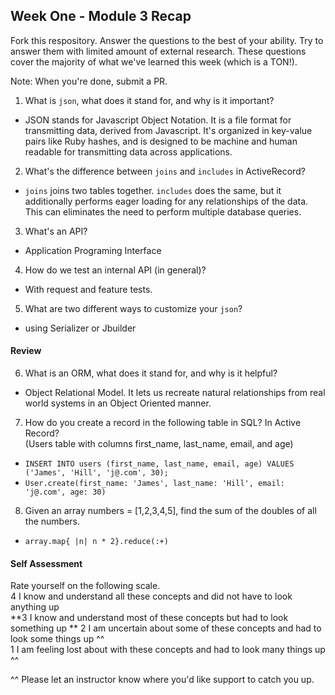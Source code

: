 ## Week One - Module 3 Recap

Fork this respository. Answer the questions to the best of your ability. Try to answer them with limited amount of external research. These questions cover the majority of what we've learned this week (which is a TON!). 

Note: When you're done, submit a PR. 

1. What is `json`, what does it stand for, and why is it important?
  * JSON stands for Javascript Object Notation. It is a file format for transmitting data, derived from Javascript. It's organized in key-value pairs like Ruby hashes, and is designed to be machine and human readable for transmitting data across applications. 
2. What's the difference between `joins` and `includes` in ActiveRecord?
  * `joins` joins two tables together. `includes` does the same, but it additionally performs eager loading for any relationships of the data. This can eliminates the need to perform multiple database queries.
3. What's an API?
  * Application Programing Interface
4. How do we test an internal API (in general)?
  * With request and feature tests.
5. What are two different ways to customize your `json`?  
  * using Serializer or Jbuilder

#### Review  
6. What is an ORM, what does it stand for, and why is it helpful?  
  * Object Relational Model. It lets us recreate natural relationships from real world systems in an Object Oriented manner.
7. How do you create a record in the following table in SQL? In Active Record?   
   (Users table with columns first_name, last_name, email, and age)
  * `INSERT INTO users (first_name, last_name, email, age) VALUES ('James', 'Hill', 'j@.com', 30);`
  * `User.create(first_name: 'James', last_name: 'Hill', email: 'j@.com', age: 30)`
8. Given an array numbers = [1,2,3,4,5], find the sum of the doubles of all the numbers.
  * `array.map{ |n| n * 2}.reduce(:+)`

#### Self Assessment  
Rate yourself on the following scale.  
4  I know and understand all these concepts and did not have to look anything up  
**3  I know and understand most of these concepts but had to look something up **
2  I am uncertain about some of these concepts and had to look some things up ^^  
1  I am feeling lost about with these concepts and had to look many things up ^^  

^^ Please let an instructor know where you'd like support to catch you up. 
